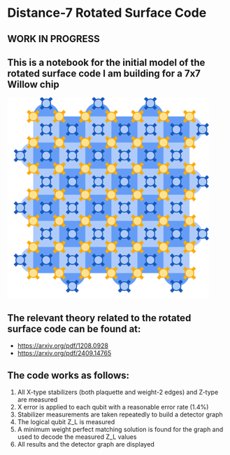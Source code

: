 # Distance-7 Rotated Surface Code 

## WORK IN PROGRESS

## This is a notebook for the initial model of the rotated surface code I am building for a 7x7 Willow chip
![Willow Chip](Images/willow7x7.png)

## The relevant theory related to the rotated surface code can be found at:
* https://arxiv.org/pdf/1208.0928
* https://arxiv.org/pdf/2409.14765

## The code works as follows:
1. All X-type stabilizers (both plaquette and weight-2 edges) and Z-type are measured
2. X error is applied to each qubit with a reasonable error rate (1.4%)
3. Stabilizer measurements are taken repeatedly to build a detector graph
4. The logical qubit Z_L is measured
5. A minimum weight perfect matching solution is found for the graph and used to decode the measured Z_L values
6. All results and the detector graph are displayed



